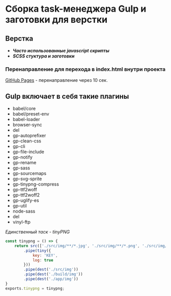 # Сборка task-менеджера Gulp и заготовки для верстки

## Верстка
 *  ***Часто использованные javascript скрипты***
 *  ***SCSS стуктура и заготовки***

### Перенаправление для перехода в index.html внутри проекта
[GitHub Pages](https://grafit-off.github.io/GULP/) - перенаправление через 10 сек.


## Gulp включает в себя такие плагины
 *  babel/core
 *  babel/preset-env
 *  babel-loader
 *  browser-sync
 *  del
 *  gp-autoprefixer
 *  gp-clean-css
 *  gp-cli
 *  gp-file-include
 *  gp-notify
 *  gp-rename
 *  gp-sass
 *  gp-sourcemaps
 *  gp-svg-sprite
 *  gp-tinypng-compress
 *  gp-ttf2woff
 *  gp-ttf2woff2
 *  gp-uglify-es
 *  gp-util
 *  node-sass
 *  del
 *  vinyl-ftp

 _Единственный таск - tinyPNG_

```js
const tinypng = () => {
	return src(['./src/img/**/*.jpg', './src/img/**/*.png', './src/img/**/*.jpeg'])
		.pipe(tiny({
			key: 'KEY',
			log: true
		}))
		.pipe(dest('./src/img'))
		.pipe(dest('./build/img'))
		.pipe(dest('./app/img'))
}
exports.tinypng = tinypng;
```
